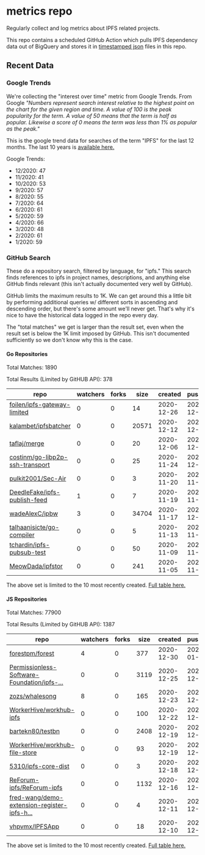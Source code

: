 # metrics repo

Regularly collect and log metrics about IPFS related projects.

This repo contains a scheduled GitHub Action which pulls IPFS dependency data out of BigQuery and stores it 
in [timestamped json](./logs) files in this repo.

## Recent Data

### Google Trends

We're collecting the "interest over time" metric from Google Trends. From Google *"Numbers 
represent search interest relative to the highest point on the chart for the given region and 
time. A value of 100 is the peak popularity for the term. A value of 50 means that the term is 
half as popular. Likewise a score of 0 means the term was less than 1% as popular as the peak."*

This is the google trend data for searches of the term "IPFS" for the
last 12 months. The last 10 years is [available here.](./results/google-trends.md)



Google Trends:
*  12/2020: 47
*  11/2020: 41
*  10/2020: 53
*  9/2020: 57
*  8/2020: 55
*  7/2020: 64
*  6/2020: 61
*  5/2020: 59
*  4/2020: 66
*  3/2020: 48
*  2/2020: 61
*  1/2020: 59

### GitHub Search

These do a repository search, filtered by language, for "ipfs." This search
finds references to ipfs in project names, descriptions, and anything else
GitHub finds relevant (this isn't actually documented very well by GitHub).

GitHub limits the maximum results to 1K. We can get around this a little bit
by performing additional queries w/ different sorts in ascending and descending
order, but there's some amount we'll never get. That's why it's nice to have
the historical data logged in the repo every day.

The "total matches" we get is larger than the result set, even when the result
set is below the 1K limit imposed by GitHub. This isn't documented sufficiently
so we don't know why this is the case.

#### Go Repositories

Total Matches: 1890

Total Results (Limited by GitHUB API): 378

| repo | watchers | forks | size | created | pushed |
| ---- | -------- | ----- | ---- | ------- | ------ |
| [foilen/ipfs-gateway-limited](https://github.com/foilen/ipfs-gateway-limited)| 0 | 0 | 14| 2020-12-26 | 2020-12-28 |
| [kalambet/ipfsbatcher](https://github.com/kalambet/ipfsbatcher)| 0 | 0 | 20571| 2020-12-12 | 2020-12-22 |
| [taflaj/merge](https://github.com/taflaj/merge)| 0 | 0 | 20| 2020-12-06 | 2020-12-11 |
| [costinm/go-libp2p-ssh-transport](https://github.com/costinm/go-libp2p-ssh-transport)| 0 | 0 | 25| 2020-11-24 | 2020-12-07 |
| [pulkit2001/Sec-Air](https://github.com/pulkit2001/Sec-Air)| 0 | 0 | 3| 2020-11-20 | 2020-11-20 |
| [DeedleFake/ipfs-publish-feed](https://github.com/DeedleFake/ipfs-publish-feed)| 1 | 0 | 7| 2020-11-19 | 2020-11-19 |
| [wadeAlexC/ipbw](https://github.com/wadeAlexC/ipbw)| 3 | 0 | 34704| 2020-11-17 | 2020-12-14 |
| [talhaanisicte/go-compiler](https://github.com/talhaanisicte/go-compiler)| 0 | 0 | 5| 2020-11-13 | 2020-11-16 |
| [tchardin/ipfs-pubsub-test](https://github.com/tchardin/ipfs-pubsub-test)| 0 | 0 | 50| 2020-11-09 | 2020-11-09 |
| [MeowDada/ipfstor](https://github.com/MeowDada/ipfstor)| 0 | 0 | 241| 2020-11-05 | 2020-11-26 |


The above set is limited to the 10 most recently created. 
[Full table here.](./results/repo_search_go.md)

#### JS Repositories

Total Matches: 77900

Total Results (Limited by GitHUB API): 1387

| repo | watchers | forks | size | created | pushed |
| ---- | -------- | ----- | ---- | ------- | ------ |
| [forestpm/forest](https://github.com/forestpm/forest)| 4 | 0 | 377| 2020-12-30 | 2021-01-01 |
| [Permissionless-Software-Foundation/ipfs-...](https://github.com/Permissionless-Software-Foundation/ipfs-site-mirror)| 0 | 0 | 3119| 2020-12-25 | 2020-12-25 |
| [zozs/whalesong](https://github.com/zozs/whalesong)| 8 | 0 | 165| 2020-12-23 | 2020-12-29 |
| [WorkerHive/workhub-ipfs](https://github.com/WorkerHive/workhub-ipfs)| 0 | 0 | 100| 2020-12-22 | 2020-12-23 |
| [bartekn80/testbn](https://github.com/bartekn80/testbn)| 0 | 0 | 2408| 2020-12-19 | 2020-12-27 |
| [WorkerHive/workhub-file-store](https://github.com/WorkerHive/workhub-file-store)| 0 | 0 | 93| 2020-12-19 | 2020-12-23 |
| [5310/ipfs-core-dist](https://github.com/5310/ipfs-core-dist)| 0 | 0 | 3| 2020-12-18 | 2020-12-18 |
| [ReForum-ipfs/ReForum-ipfs](https://github.com/ReForum-ipfs/ReForum-ipfs)| 0 | 0 | 1132| 2020-12-16 | 2020-12-30 |
| [fred-wang/demo-extension-register-ipfs-h...](https://github.com/fred-wang/demo-extension-register-ipfs-handler)| 0 | 0 | 4| 2020-12-11 | 2020-12-12 |
| [vhpvmx/IPFSApp](https://github.com/vhpvmx/IPFSApp)| 0 | 0 | 18| 2020-12-10 | 2020-12-10 |


The above set is limited to the 10 most recently created. 
[Full table here.](./results/repo_search_js.md)
